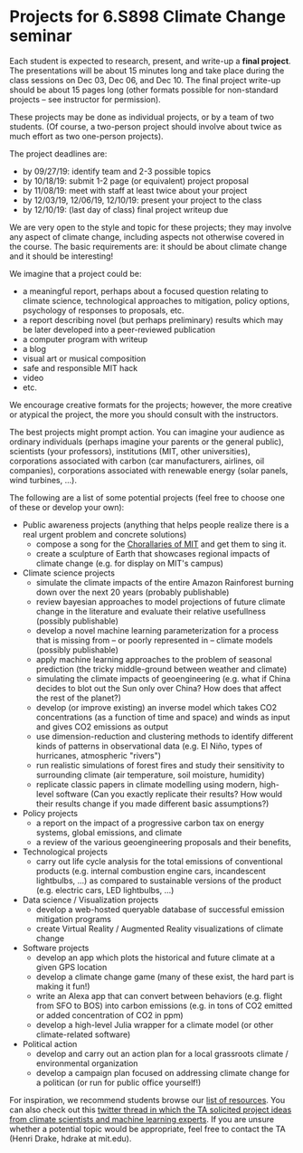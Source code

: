 # Projects for 6.S898 Climate Change seminar

Each student is expected to research, present, and write-up a **final project**. The presentations will be about 15 minutes long and take place during the class sessions on Dec 03, Dec 06, and Dec 10. The final project write-up should be about 15 pages long (other formats possible for non-standard projects – see instructor for permission).

These projects may be done as individual projects, or by a team of two students.
(Of course, a two-person project should involve about twice as much effort as two
one-person projects).

The project deadlines are:
* by 09/27/19: identify team and 2-3 possible topics
* by 10/18/19: submit 1-2 page (or equivalent) project proposal
* by 11/08/19: meet with staff at least twice about your project
* by 12/03/19, 12/06/19, 12/10/19: present your project to the class
* by 12/10/19: (last day of class) final project writeup due

We are very open to the style and topic for these projects; they may involve any
aspect of climate change, including aspects not otherwise covered in the course. The basic requirements are: it should be about climate change and it should be interesting!

We imagine that a project could be:
* a meaningful report, perhaps about a focused question relating to climate science, technological approaches to mitigation, policy options, psychology of responses to proposals, etc.
* a report describing novel (but perhaps preliminary) results which may be later developed into a peer-reviewed publication
* a computer program with writeup
* a blog
* visual art or musical composition
* safe and responsible MIT hack
* video
* etc.

We encourage creative formats for the projects; however, the more creative or atypical the project, the more you should consult with the instructors.

The best projects might prompt action.  You can imagine your audience as ordinary individuals (perhaps imagine your parents or the general public), scientists (your professors), institutions (MIT, other universities), corporations associated with carbon (car manufacturers, airlines, oil companies), corporations associated with renewable energy (solar panels, wind turbines, ...). 

The following are a list of some potential projects (feel free to choose one of these or develop your own):
* Public awareness projects (anything that helps people realize there is a real urgent problem and concrete solutions)
  * compose a song for the [Chorallaries of MIT](http://web.mit.edu/choral/www/index.html) and get them to sing it.
  * create a sculpture of Earth that showcases regional impacts of climate change (e.g. for display on MIT's campus)
* Climate science projects
  * simulate the climate impacts of the entire Amazon Rainforest burning down over the next 20 years (probably publishable)
  * review bayesian approaches to model projections of future climate change in the literature and evaluate their relative usefullness (possibly publishable)
  * develop a novel machine learning parameterization for a process that is missing from – or poorly represented in – climate models (possibly publishable)
  * apply machine learning approaches to the problem of seasonal prediction (the tricky middle-ground between weather and climate)
  * simulating the climate impacts of geoengineering (e.g. what if China decides to blot out the Sun only over China? How does that affect the rest of the planet?)
  * develop (or improve existing) an inverse model which takes CO2 concentrations (as a function of time and space) and winds as input and gives CO2 emissions as output
  * use dimension-reduction and clustering methods to identify different kinds of patterns in observational data (e.g. El Niño, types of hurricanes, atmospheric "rivers")
  * run realistic simulations of forest fires and study their sensitivity to surrounding climate (air temperature, soil moisture, humidity)
  * replicate classic papers in climate modelling using modern, high-level software (Can you exactly replicate their results? How would their results change if you made different basic assumptions?)
* Policy projects
  * a report on the impact of a progressive carbon tax on energy systems, global emissions, and climate
  * a review of the various geoengineering proposals and their benefits,
* Technological projects
  * carry out life cycle analysis for the total emissions of conventional products (e.g. internal combustion engine cars, incandescent lightbulbs, ...) as compared to sustainable versions of the product (e.g. electric cars, LED lightbulbs, ...) 
* Data science / Visualization projects
  * develop a web-hosted queryable database of successful emission mitigation programs
  * create Virtual Reality / Augmented Reality visualizations of climate change
* Software projects
  * develop an app which plots the historical and future climate at a given GPS location
  * develop a climate change game (many of these exist, the hard part is making it fun!)
  * write an Alexa app that can convert between behaviors (e.g. flight from SFO to BOS) into carbon emissions (e.g. in tons of CO2 emitted or added concentration of CO2 in ppm)
  * develop a high-level Julia wrapper for a climate model (or other climate-related software)
* Political action
  * develop and carry out an action plan for a local grassroots climate / environmental organization
  * develop a campaign plan focused on addressing climate change for a politican (or run for public office yourself!)

For inspiration, we recommend students browse our [list of resources](https://github.com/ron-rivest/MIT-6.S898-climate-change/blob/master/resources.md). You can also check out this [twitter thread in which the TA solicited project ideas from climate scientists and machine learning experts](https://twitter.com/henrifdrake/status/1169661135466848257?s=20). If you are unsure whether a potential topic would be appropriate, feel free to contact the TA (Henri Drake, hdrake at mit.edu).


